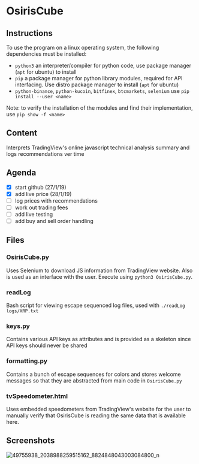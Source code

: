 # OsirisCube
## Instructions
To use the program on a linux operating system, the following dependencies must be installed:
* `python3` an interpreter/compiler for python code, use package manager (`apt` for ubuntu) to install
* `pip` a package manager for python library modules, required for API interfacing. Use distro package manager to install (`apt` for ubuntu)
* `python-binance`, `python-kucoin`, `bitfinex`, `btcmarkets`, `selenium` use `pip install --user <name>`

Note: to verify the installation of the modules and find their implementation, use `pip show -f <name>`

## Content
Interprets TradingView's online javascript technical analysis summary and logs recommendations ver time

## Agenda 
- [x] start github (27/1/19)
- [x] add live price (28/1/19)
- [ ] log prices with recommendations
- [ ] work out trading fees
- [ ] add live testing
- [ ] add buy and sell order handling

## Files
### OsirisCube.py
Uses Selenium to download JS information from TradingView website. Also is used
as an interface with the user. Execute using `python3 OsirisCube.py`.
### readLog
Bash script for viewing escape sequenced log files, used with `./readLog logs/XRP.txt`
### keys.py
Contains various API keys as attributes and is provided as a skeleton since API keys should never be shared
### formatting.py
Contains a bunch of escape sequences for colors and stores welcome messages so
that they are abstracted from main code in `OsirisCube.py`
### tvSpeedometer.html
Uses embedded speedometers from TradingView's website for the user to manually
verify that OsirisCube is reading the same data that is available here.

## Screenshots
![49755938_2038988259515162_8824848043003084800_n](https://user-images.githubusercontent.com/38335668/51801655-e987b500-2294-11e9-9779-1e1c3b6c8264.png)



